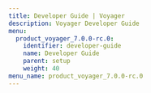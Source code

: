 ```yaml
---
title: Developer Guide | Voyager
description: Voyager Developer Guide
menu:
  product_voyager_7.0.0-rc.0:
    identifier: developer-guide
    name: Developer Guide
    parent: setup
    weight: 40
menu_name: product_voyager_7.0.0-rc.0
---
```


